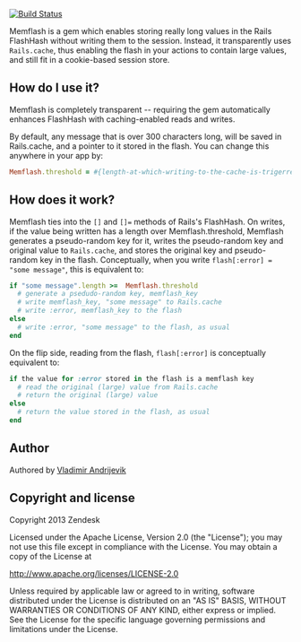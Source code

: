 [![Build Status](https://github.com/zendesk/memflash/workflows/test/badge.svg)](https://github.com/zendesk/memflash/actions)

Memflash is a gem which enables storing really long values in the Rails FlashHash
without writing them to the session. Instead, it transparently uses `Rails.cache`, thus
enabling the flash in your actions to contain large values, and still fit in a cookie-based
session store.

## How do I use it?

Memflash is completely transparent -- requiring the gem automatically enhances FlashHash
with caching-enabled reads and writes.

By default, any message that is over 300 characters long, will be saved in Rails.cache,
and a pointer to it stored in the flash. You can change this anywhere in your app by:

```ruby
Memflash.threshold = #{length-at-which-writing-to-the-cache-is-trigerred}
```

## How does it work?

Memflash ties into the `[]` and `[]=` methods of Rails's FlashHash. On writes, if the value
being written has a length over Memflash.threshold, Memflash generates a pseudo-random
key for it, writes the pseudo-random key and original value to `Rails.cache`, and stores
the original key and pseudo-random key in the flash. Conceptually, when you write
`flash[:error] = "some message"`, this is equivalent to:

```ruby
if "some message".length >=  Memflash.threshold
  # generate a psedudo-random key, memflash_key
  # write memflash_key, "some message" to Rails.cache
  # write :error, memflash_key to the flash
else
  # write :error, "some message" to the flash, as usual
end
```

On the flip side, reading from the flash, `flash[:error]` is conceptually equivalent to:

```ruby
if the value for :error stored in the flash is a memflash key
  # read the original (large) value from Rails.cache
  # return the original (large) value
else
  # return the value stored in the flash, as usual
end
```

## Author

Authored by [Vladimir Andrijevik](mailto:vladimir@zendesk.com)

## Copyright and license

Copyright 2013 Zendesk

Licensed under the Apache License, Version 2.0 (the "License"); you may not use this file except in compliance with the License.
You may obtain a copy of the License at

http://www.apache.org/licenses/LICENSE-2.0

Unless required by applicable law or agreed to in writing, software distributed under the License is distributed on an "AS IS" BASIS, WITHOUT WARRANTIES OR CONDITIONS OF ANY KIND, either express or implied. See the License for the specific language governing permissions and limitations under the License.
